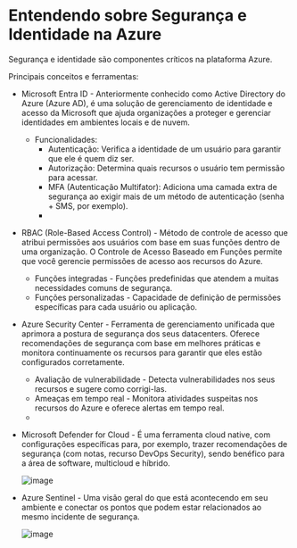 # Entendendo sobre Segurança e Identidade na Azure

Segurança e identidade são componentes críticos na plataforma Azure.

Principais conceitos e ferramentas:

  - Microsoft Entra ID - Anteriormente conhecido como Active Directory do Azure (Azure AD), é uma solução de gerenciamento de identidade e acesso da Microsoft que ajuda organizações a proteger e gerenciar identidades em ambientes locais e de nuvem.
    - Funcionalidades:
      - Autenticação: Verifica a identidade de um usuário para garantir que ele é quem diz ser.
      - Autorização: Determina quais recursos o usuário tem permissão para acessar.
      - MFA (Autenticação Multifator): Adiciona uma camada extra de segurança ao exigir mais de um método de autenticação (senha + SMS, por exemplo).
      - 
  - RBAC (Role-Based Access Control) - Método de controle de acesso que atribui permissões aos usuários com base em suas funções dentro de uma organização. O Controle de Acesso Baseado em Funções permite que você gerencie permissões de acesso aos recursos do Azure.
      - Funções integradas - Funções predefinidas que atendem a muitas necessidades comuns de segurança.
      - Funções personalizadas - Capacidade de definição de permissões específicas para cada usuário ou aplicação.
        
  -  Azure Security Center - Ferramenta de gerenciamento unificada que aprimora a postura de segurança dos seus datacenters. Oferece recomendações de segurança com base em melhores práticas e monitora continuamente os recursos para garantir que eles estão configurados corretamente.
      - Avaliação de vulnerabilidade - Detecta vulnerabilidades nos seus recursos e sugere como corrigi-las.
      - Ameaças em tempo real - Monitora atividades suspeitas nos recursos do Azure e oferece alertas em tempo real.
      - 
  - Microsoft Defender for Cloud - É uma ferramenta cloud native, com configurações específicas para, por exemplo, trazer recomendações de segurança (com notas, recurso DevOps Security), sendo benéfico para a área de software, multicloud e híbrido.

    ![image](https://github.com/user-attachments/assets/3e59c262-2255-4b2b-95e7-ca419467d4e5)

  - Azure Sentinel - Uma visão geral do que está acontecendo em seu ambiente e conectar os pontos que podem estar relacionados ao mesmo incidente de segurança.

      ![image](https://github.com/user-attachments/assets/ce5aa915-d5a3-4ab5-aab0-e3c00a2ea1ca)



